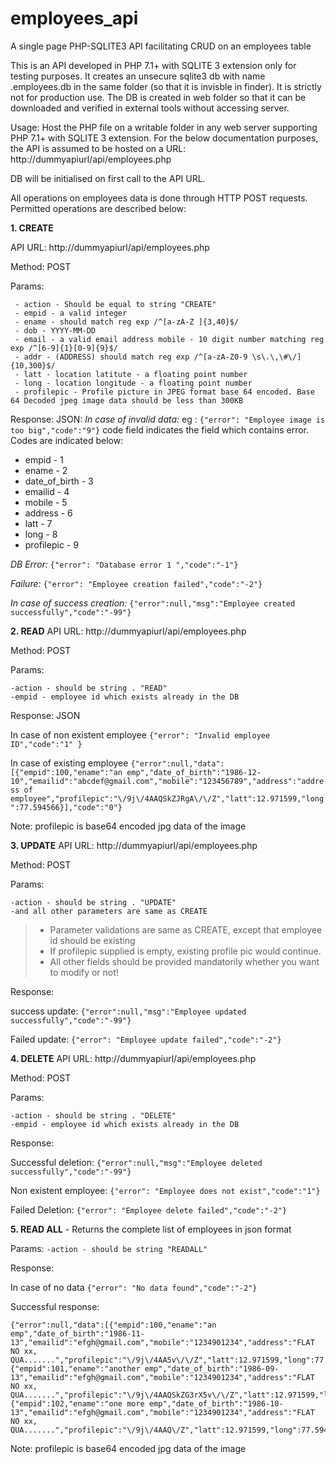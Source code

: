 # employees_api
A single page PHP-SQLITE3 API facilitating CRUD on an employees table


This is an API developed in PHP 7.1+ with SQLITE 3 extension only for testing purposes. It creates an unsecure sqlite3 db with name .employees.db in the same folder (so that it is invisble in finder). It is strictly not for production use. The DB is created in web folder so that it can be downloaded and verified in external tools without accessing server. 

Usage:
Host the PHP file on a writable folder in any web server supporting PHP 7.1+ with SQLITE 3 extension. For the below documentation purposes, the API is assumed to be hosted on a URL: http://dummyapiurl/api/employees.php

DB will be initialised on first call to the API URL.


All operations on employees data is done through HTTP POST requests. Permitted operations are described below:

**1. CREATE**

API URL: http://dummyapiurl/api/employees.php

Method: POST

Params: 

     - action - Should be equal to string "CREATE" 
     - empid - a valid integer
     - ename - should match reg exp /^[a-zA-Z ]{3,40}$/ 
     - dob - YYYY-MM-DD
     - email - a valid email address mobile - 10 digit number matching reg exp /^[6-9]{1}[0-9]{9}$/ 
     - addr - (ADDRESS) should match reg exp /^[a-zA-Z0-9 \s\.\,\#\/]{10,300}$/ 
     - latt - location latitute - a floating point number
     - long - location longitude - a floating point number
     - profilepic - Profile picture in JPEG format base 64 encoded. Base 64 Decoded jpeg image data should be less than 300KB

Response:
JSON: 
*In case of invalid data:*
eg : `{"error": "Employee image is too big","code":"9"}`
code field indicates the field which contains error. Codes are indicated below:

 - empid - 1 
 - ename - 2 
 - date_of_birth - 3  
 - emailid - 4 
 - mobile - 5 
 - address - 6 
 - latt - 7  
 - long - 8 
 - profilepic - 9
  
*DB Error:* `{"error": "Database error 1 ","code":"-1"}`

*Failure:* `{"error": "Employee creation failed","code":"-2"}`

*In case of success creation:*    `{"error":null,"msg":"Employee created successfully","code":"-99"}`

 **2. READ**
API URL: http://dummyapiurl/api/employees.php

Method: POST

Params: 

    -action - should be string . "READ"
    -empid - employee id which exists already in the DB

Response:
JSON

In case of non existent employee    `{"error": "Invalid employee ID","code":"1" }`

In case of existing employee 
`{"error":null,"data":[{"empid":100,"ename":"an emp","date_of_birth":"1986-12-10","emailid":"abcdef@gmail.com","mobile":"123456789","address":"address of employee","profilepic":"\/9j\/4AAQSkZJRgA\/\/Z","latt":12.971599,"long":77.594566}],"code":"0"}`

Note: profilepic is base64 encoded jpg data of the image

**3. UPDATE**
API URL: http://dummyapiurl/api/employees.php

Method: POST

Params: 

    -action - should be string . "UPDATE"
    -and all other parameters are same as CREATE

>  * Parameter validations are same as CREATE, except that employee id should be existing
>  * If profilepic supplied is empty, existing profile pic would continue.
>  * All other fields should be provided mandatorily whether you want to modify or not!

Response:

success update: `{"error":null,"msg":"Employee updated successfully","code":"-99"}`

Failed update: `{"error": "Employee update failed","code":"-2"}`

**4. DELETE**
API URL: http://dummyapiurl/api/employees.php

Method: POST

Params: 

    -action - should be string . "DELETE"
    -empid - employee id which exists already in the DB
Response:

Successful deletion: `{"error":null,"msg":"Employee deleted successfully","code":"-99"}`

Non existent employee: `{"error": "Employee does not exist","code":"1"}`

Failed Deletion: `{"error": "Employee delete failed","code":"-2"}`

**5. READ ALL** - Returns the complete list of employees in json format

Params: 
 `-action - should be string "READALL"`

Response: 

In case of no data  `{"error": "No data found","code":"-2"}`

Successful response: 

    {"error":null,"data":[{"empid":100,"ename":"an emp","date_of_birth":"1986-11-13","emailid":"efgh@gmail.com","mobile":"1234901234","address":"FLAT NO xx, QUA.......","profilepic":"\/9j\/4AA5v\/\/Z","latt":12.971599,"long":77.594566},{"empid":101,"ename":"another emp","date_of_birth":"1986-09-13","emailid":"efgh@gmail.com","mobile":"1234901234","address":"FLAT NO xx, QUA.......","profilepic":"\/9j\/4AAQSkZG3rX5v\/\/Z","latt":12.971599,"long":77.594566},{"empid":102,"ename":"one more emp","date_of_birth":"1986-10-13","emailid":"efgh@gmail.com","mobile":"1234901234","address":"FLAT NO xx, QUA.......","profilepic":"\/9j\/4AAQ\/Z","latt":12.971599,"long":77.594566}],"code":"0"}

Note: profilepic is base64 encoded jpg data of the image
